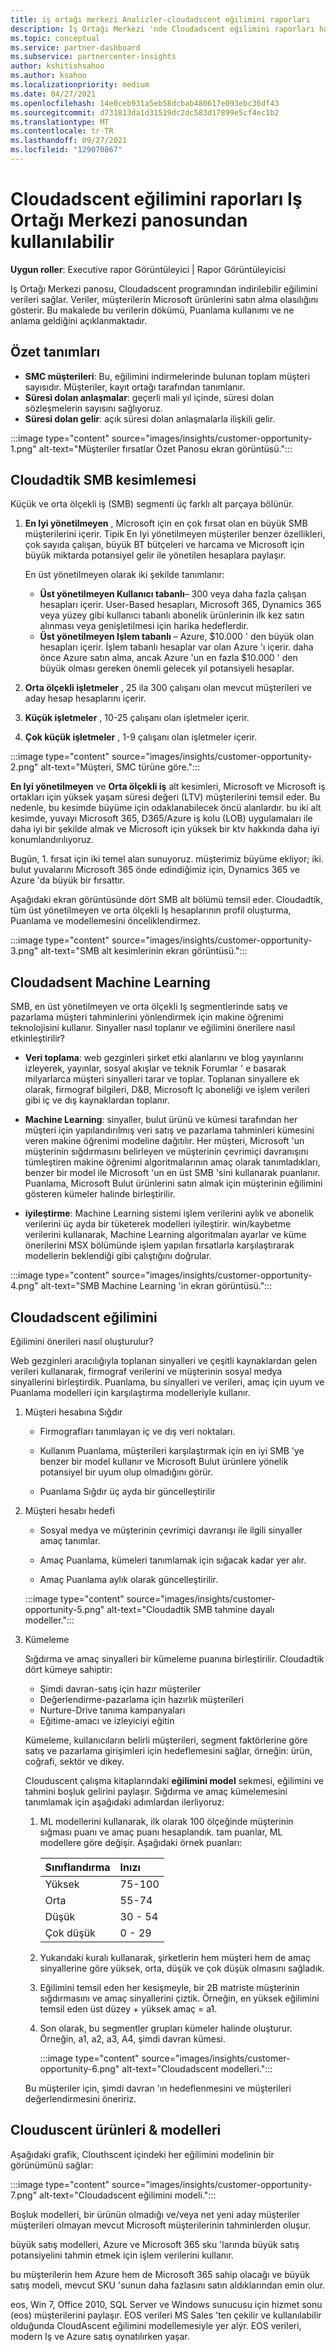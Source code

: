 ```yaml
---
title: iş ortağı merkezi Analizler-cloudadscent eğilimini raporları
description: Iş Ortağı Merkezi 'nde Cloudadscent eğilimini raporları hakkında bilgi edinin. Microsoft ürünlerini satın almak için bir müşterinin eğilimini hakkında bilgiler içerir.
ms.topic: conceptual
ms.service: partner-dashboard
ms.subservice: partnercenter-insights
author: kshitishsahoo
ms.author: ksahoo
ms.localizationpriority: medium
ms.date: 04/27/2021
ms.openlocfilehash: 14e0ceb931a5eb58dcbab480617e093ebc36df43
ms.sourcegitcommit: d731813da1d31519dc2dc583d17899e5cf4ec1b2
ms.translationtype: MT
ms.contentlocale: tr-TR
ms.lasthandoff: 09/27/2021
ms.locfileid: "129070867"
---
```

# <a name="cloudascent-propensity-reports-available-from-partner-center-dashboard"></a>Cloudadscent eğilimini raporları Iş Ortağı Merkezi panosundan kullanılabilir

**Uygun roller**: Executive rapor Görüntüleyici | Rapor Görüntüleyicisi

Iş Ortağı Merkezi panosu, Cloudadscent programından indirilebilir eğilimini verileri sağlar. Veriler, müşterilerin Microsoft ürünlerini satın alma olasılığını gösterir.  Bu makalede bu verilerin dökümü, Puanlama kullanımı ve ne anlama geldiğini açıklanmaktadır.

## <a name="summary-definitions"></a>Özet tanımları

- **SMC müşterileri**: Bu, eğilimini indirmelerinde bulunan toplam müşteri sayısıdır.  Müşteriler, kayıt ortağı tarafından tanımlanır.
- **Süresi dolan anlaşmalar**: geçerli mali yıl içinde, süresi dolan sözleşmelerin sayısını sağlıyoruz.
- **Süresi dolan gelir**: açık süresi dolan anlaşmalarla ilişkili gelir.

:::image type="content" source="images/insights/customer-opportunity-1.png" alt-text="Müşteriler fırsatlar Özet Panosu ekran görüntüsü.":::

## <a name="cloudascent-smb-segmentation"></a>Cloudadtik SMB kesimlemesi

Küçük ve orta ölçekli iş (SMB) segmenti üç farklı alt parçaya bölünür.

1. **En Iyi yönetilmeyen** , Microsoft için en çok fırsat olan en büyük SMB müşterilerini içerir. Tipik En Iyi yönetilmeyen müşteriler benzer özellikleri, çok sayıda çalışan, büyük BT bütçeleri ve harcama ve Microsoft için büyük miktarda potansiyel gelir ile yönetilen hesaplara paylaşır.

   En üst yönetilmeyen olarak iki şekilde tanımlanır:

   - **Üst yönetilmeyen Kullanıcı tabanlı**– 300 veya daha fazla çalışan hesapları içerir. User-Based hesapları, Microsoft 365, Dynamics 365 veya yüzey gibi kullanıcı tabanlı abonelik ürünlerinin ilk kez satın alınması veya genişletilmesi için harika hedeflerdir.
   - **Üst yönetilmeyen Işlem tabanlı** – Azure, $10.000 ' den büyük olan hesapları içerir. İşlem tabanlı hesaplar var olan Azure 'ı içerir. daha önce Azure satın alma, ancak Azure 'un en fazla $10.000 ' den büyük olması gereken önemli gelecek yıl potansiyeli hesaplar.

2. **Orta ölçekli işletmeler** , 25 ila 300 çalışanı olan mevcut müşterileri ve aday hesap hesaplarını içerir.

3. **Küçük işletmeler** , 10-25 çalışanı olan işletmeler içerir.

4. **Çok küçük işletmeler** , 1-9 çalışanı olan işletmeler içerir.

:::image type="content" source="images/insights/customer-opportunity-2.png" alt-text="Müşteri, SMC türüne göre.":::

**En Iyi yönetilmeyen** ve **Orta ölçekli iş** alt kesimleri, Microsoft ve Microsoft iş ortakları için yüksek yaşam süresi değeri (LTV) müşterilerini temsil eder. Bu nedenle, bu kesimde büyüme için odaklanabilecek öncü alanlardır. bu iki alt kesimde, yuvayı Microsoft 365, D365/Azure iş kolu (LOB) uygulamaları ile daha iyi bir şekilde almak ve Microsoft için yüksek bir ktv hakkında daha iyi konumlandırılıyoruz.

Bugün, 1. fırsat için iki temel alan sunuyoruz. müşterimiz büyüme ekliyor; iki. bulut yuvalarını Microsoft 365 önde edindiğimiz için, Dynamics 365 ve Azure 'da büyük bir fırsattır.

Aşağıdaki ekran görüntüsünde dört SMB alt bölümü temsil eder. Cloudadtik, tüm üst yönetilmeyen ve orta ölçekli Iş hesaplarının profil oluşturma, Puanlama ve modellemesini önceliklendirmez.

:::image type="content" source="images/insights/customer-opportunity-3.png" alt-text="SMB alt kesimlerinin ekran görüntüsü.":::

## <a name="cloudascent-machine-learning"></a>Cloudadsent Machine Learning

SMB, en üst yönetilmeyen ve orta ölçekli Iş segmentlerinde satış ve pazarlama müşteri tahminlerini yönlendirmek için makine öğrenimi teknolojisini kullanır. Sinyaller nasıl toplanır ve eğilimini önerilere nasıl etkinleştirilir?

- **Veri toplama**: web gezginleri şirket etki alanlarını ve blog yayınlarını izleyerek, yayınlar, sosyal akışlar ve teknik Forumlar ' e basarak milyarlarca müşteri sinyalleri tarar ve toplar.  Toplanan sinyallere ek olarak, firmograf bilgileri, D&B, Microsoft Iç aboneliği ve işlem verileri gibi iç ve dış kaynaklardan toplanır.

- **Machine Learning**: sinyaller, bulut ürünü ve kümesi tarafından her müşteri için yapılandırılmış veri satış ve pazarlama tahminleri kümesini veren makine öğrenimi modeline dağıtılır.  Her müşteri, Microsoft 'un müşterinin sığdırmasını belirleyen ve müşterinin çevrimiçi davranışını tümleştiren makine öğrenimi algoritmalarının amaç olarak tanımladıkları, benzer bir model ile Microsoft 'un en üst SMB 'sini kullanarak puanlanır. Puanlama, Microsoft Bulut ürünlerini satın almak için müşterinin eğilimini gösteren kümeler halinde birleştirilir.

- **iyileştirme**: Machine Learning sistemi işlem verilerini aylık ve abonelik verilerini üç ayda bir tüketerek modelleri iyileştirir.  win/kaybetme verilerini kullanarak, Machine Learning algoritmaları ayarlar ve küme önerilerini MSX bölümünde işlem yapılan fırsatlarla karşılaştırarak modellerin beklendiği gibi çalıştığını doğrular.

:::image type="content" source="images/insights/customer-opportunity-4.png" alt-text="SMB Machine Learning 'in ekran görüntüsü.":::

## <a name="cloudascent-propensity"></a>Cloudadscent eğilimini

Eğilimini önerileri nasıl oluşturulur?

Web gezginleri aracılığıyla toplanan sinyalleri ve çeşitli kaynaklardan gelen verileri kullanarak, firmograf verilerini ve müşterinin sosyal medya sinyallerini birleştirdik.  Puanlama, bu sinyalleri ve verileri, amaç için uyum ve Puanlama modelleri için karşılaştırma modelleriyle kullanır.

1. Müşteri hesabına Sığdır

   - Firmografları tanımlayan iç ve dış veri noktaları.

   - Kullanım Puanlama, müşterileri karşılaştırmak için en iyi SMB 'ye benzer bir model kullanır ve Microsoft Bulut ürünlere yönelik potansiyel bir uyum olup olmadığını görür.

   - Puanlama Sığdır üç ayda bir güncelleştirilir

2. Müşteri hesabı hedefi

   - Sosyal medya ve müşterinin çevrimiçi davranışı ile ilgili sinyaller amaç tanımlar.

   - Amaç Puanlama, kümeleri tanımlamak için sığacak kadar yer alır.

   - Amaç Puanlama aylık olarak güncelleştirilir.

   :::image type="content" source="images/insights/customer-opportunity-5.png" alt-text="Cloudadtik SMB tahmine dayalı modeller.":::

3. Kümeleme

   Sığdırma ve amaç sinyalleri bir kümeleme puanına birleştirilir. Cloudadtik dört kümeye sahiptir:

      - Şimdi davran-satış için hazır müşteriler
      - Değerlendirme-pazarlama için hazırlık müşterileri
      - Nurture-Drive tanıma kampanyaları
      - Eğitime-amacı ve izleyiciyi eğitin

   Kümeleme, kullanıcıların belirli müşterileri, segment faktörlerine göre satış ve pazarlama girişimleri için hedeflemesini sağlar, örneğin: ürün, coğrafi, sektör ve dikey.

   Clouduscent çalışma kitaplarındaki **eğilimini model** sekmesi, eğilimini ve tahmini boşluk gelirini paylaşır. Sığdırma ve amaç kümelemesini tanımlamak için aşağıdaki adımlardan ilerliyoruz:

      1. ML modellerini kullanarak, ilk olarak 100 ölçeğinde müşterinin sığması puanı ve amaç puanı hesaplandık.  tam puanlar, ML modellere göre değişir.  Aşağıdaki örnek puanları:

         |**Sınıflandırma**|**Inızı**|
         |---------|:---------|
         |Yüksek|75-100|
         |Orta|55-74|
         |Düşük|30 - 54|
         |Çok düşük|0 - 29|

      2. Yukarıdaki kuralı kullanarak, şirketlerin hem müşteri hem de amaç sinyallerine göre yüksek, orta, düşük ve çok düşük olmasını sağladık.

      3. Eğilimini temsil eden her kesişmeyle, bir 2B matriste müşterinin sığdırmasını ve amaç sinyallerini çiztik. Örneğin, en yüksek eğilimini temsil eden üst düzey + yüksek amaç = a1.

      4. Son olarak, bu segmentler grupları kümeler halinde oluşturur.  Örneğin, a1, a2, a3, A4, şimdi davran kümesi.

         :::image type="content" source="images/insights/customer-opportunity-6.png" alt-text="Cloudadscent modelleri.":::

   Bu müşteriler için, şimdi davran 'ın hedeflenmesini ve müşterileri değerlendirmesini öneririz.

## <a name="cloudascent-products--models"></a>Clouduscent ürünleri & modelleri

Aşağıdaki grafik, Clouthscent içindeki her eğilimini modelinin bir görünümünü sağlar:

:::image type="content" source="images/insights/customer-opportunity-7.png" alt-text="Cloudadscent eğilimini modeli.":::

Boşluk modelleri, bir ürünün olmadığı ve/veya net yeni aday müşteriler müşterileri olmayan mevcut Microsoft müşterilerinin tahminlerden oluşur.

büyük satış modelleri, Azure ve Microsoft 365 sku 'larında büyük satış potansiyelini tahmin etmek için işlem verilerini kullanır.

bu müşterilerin hem Azure hem de Microsoft 365 sahip olacağı ve büyük satış modeli, mevcut SKU 'sunun daha fazlasını satın aldıklarından emin olur.

eos, Win 7, Office 2010, SQL Server ve Windows sunucusu için hizmet sonu (eos) müşterilerini paylaşır. EOS verileri MS Sales 'ten çekilir ve kullanılabilir olduğunda CloudAscent eğilimini modellemesiyle yer alýr. EOS verileri, modern Iş ve Azure satış oynatılırken yaşar.
